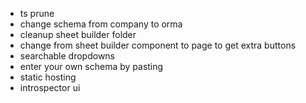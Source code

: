 - ts prune
- change schema from company to orma
- cleanup sheet builder folder
- change from sheet builder component to page to get extra buttons
- searchable dropdowns
- enter your own schema by pasting
- static hosting
- introspector ui
